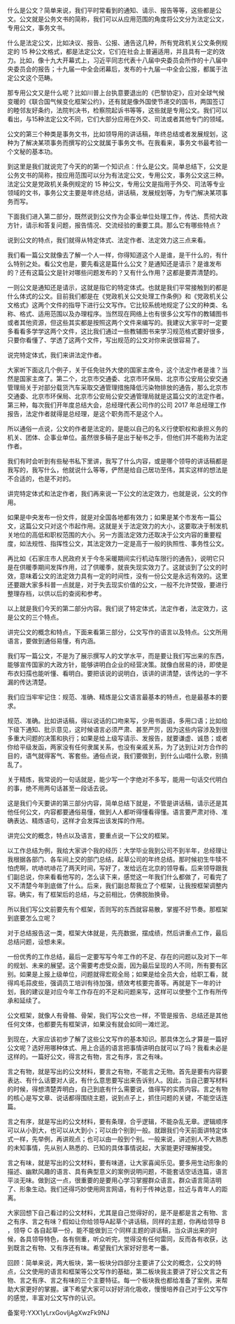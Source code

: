 什么是公文？简单来说，我们平时常看到的通知、请示、报告等等，这些都是公文。公文就是公务文书的简称，我们可以从应用范围的角度将公文分为法定公文，专用公文，事务文书。

什么是法定公文，比如决议、报告、公报、通告这几种，所有党政机关公文条例规定的 15 种公文格式，都是法定公文，它们在社会上普遍适用，并且具有一定的效力。比如，像十九大开幕式上，习近平同志代表十八届中央委员会所作的十八届中央委员会的报告；十九届一中全会闭幕后，发布的十九届一中全会公报，都属于法定公文这个范畴。

那专用公文又是什么呢？比如川普上台执意要退出的《巴黎协定》，应对全球气候变暖的《联合国气候变化框架公约》，还有就是像外国使节递交的国书，两国签订的睦邻友好条约，法院判决书，检察院起诉书等等，这些就是专用公文。我们可以看出，与15种法定公文不同，它们大部分应用在外交、司法或者其他专门的领域。

公文的第三个种类是事务文书，比如领导用的讲话稿，年终总结或者发展规划，这种为了解决某项事务而撰写的公文就属于事务文书。在我看来，事务文书最考验一个文秘的基本功。

到这里是我们就说完了今天的的第一个知识点：什么是公文。简单总结下，公文是公务文书的简称，按应用范围可以分为有法定公文，专用公文，事务公文这三种。法定公文是党政机关条例规定的 15 种公文，专用公文是指用于外交、司法等专业领域的文书，事务公文主要是年终总结，讲话稿，发展规划等，为专门解决某项事务而写。

下面我们进入第二部分，既然说到公文作为企事业单位处理工作，传达、贯彻大政方针，请示和答复问题，报告情况、交流经验的重要工具。那么它有哪些特点？

说到公文的特点，我们就得从特定体式、法定作者、法定效力这三点来看。

我们看一篇公文就像去了解一个人一样，你得知道这个人是谁，是干什么的，有什么特别之处。看公文也是，要先看这是篇什么公文？是通知还是请示？是谁发布的？还有这篇公文是针对哪些问题发布的？又有什么作用？这都是要弄清楚的。

一则公文是通知还是请示，这就是指它的特定体式。也就是我们平常接触到的都是什么体式的公文。目前我们都是在《党政机关公文处理工作条例》和《党政机关公文格式》这两个文件的指导下进行公文写作。它比较系统地规定了公文的种类、名称、格式、适用范围以及办理程序。当然现在网络上也有很多公文写作的教辅图书或者其他资源，但这些其实都是按照这两个文件来编写的。我建议大家平时一定要多看看多学学这两个文件，这比我们通过一些教辅图书来学习规范格式要好很多，只要你看懂了、学透了这两个文件，写出规范的公文对你来说很容易了。

说完特定体式，我们来讲法定作者。

大家听下面这几个例子，关于任免驻外大使的国家主席令，这个法定作者是谁？当然是国家主席了。第二个，北京市交通委、北京市环保局、北京市公安局公安交通管理局关于对部分载货汽车采取交通管理措施降低污染物排放的通告，那么北京市交通委、北京市环保局、北京市公安局公安交通管理局就是这篇公文的法定作者。第三种，每次我们开年度总结大会，总经理代表公司作的公司 2017 年总经理工作报告，法定作者就得是总经理，是这个职务而不是这个人。

所以通俗一点说，公文的作者是法定的，是能以自己的名义行使职权和承担义务的机关、团体、企事业单位。虽然很多稿子是出于秘书之手，但他们并不能称为法定作者。

我们有时会听到有些秘书私下里讲，我写了什么内容，或是哪个领导的讲话稿都是我写的，我写什么，他就说什么等等，俨然是给自己居功至伟，其实这样的想法是不合适的，也是不对的。

讲完特定体式和法定作者，我们再来说一下公文的法定效力，也就是说，公文的作用。

如果是中央发布一份文件，就是对全国各地都有效力；如果是某个市发布一篇公文，这篇公文只对这个市起作用。这就是关于法定效力的大小，这要取决于制发机关地位的高低和职权范围的大小。另一方面法定效力还取决于公文内容的重要程度，如法规性、指挥性公文，其法定效力一定是高于一般的执照性、事务性公文。

再比如《石家庄市人民政府关于今冬采暖期间实行机动车限行的通告》，说明它只是在供暖季期间发挥作用，过了供暖季，就丧失现实效力了。这就谈到了公文的时效，意味着公文的法定效力具有一定的时间性，没有一份公文是永远有效的。这里还要跟大家多科普一点就是，对于失去现实价值的公文，一般不允许焚毁，要进行整理存档，以供以后的查阅和参考。

以上就是我们今天的第二部分内容。我们说了特定体式，法定作者，法定效力，这是公文的三个特点。

讲完公文的概念和特点，下面来看第三部分，公文写作的语言以及特点。公文所用语言，要做到通俗易懂，有内涵。

我们写一篇公文，不是为了展示撰写人的文学水平，而是要让我们写出来的东西，能够宣传国家的大政方针，能够讲明白企业的经营决策。就像白居易的诗，即使是布衣妇孺也能听懂、看明白。要把该说的说明白，该讲的讲清楚，该传达的一字不漏的传达清楚。

我们应当牢牢记住：规范、准确、精炼是公文语言最基本的特点，也是最基本的要求。

规范、准确。比如讲话稿，得以说话的口吻来写，少用书面语，多用口语；比如给下级下通知、批示意见，这时候语言必须严肃、甚至严厉，因为这些内容涉及到很多重大问题的决策和执行；如果是给上级写请示、发报告，就要谦虚、诚恳；或者你给平级发函，两家没有任何隶属关系，也没有亲戚关系，为了达到让对方合作的目的，语气就得客气、客套些。通俗点说，我们要做到，到什么山唱什么歌，别搞乱了。

关于精炼，我常说的一句话就是，能少写一个字绝对不多写，能用一句话交代明白的事，绝不用两句话甚至一段话去说。

这是我们今天要讲的第三部分内容，简单总结下就是，不管是讲话稿，请示还是其他任何公文，内容都要通俗易懂，做到人人都听得懂看得懂。语言要严肃对待、准确表达、精炼语句，这样才会发挥出该发挥的作用。

讲完公文的概念，特点以及语言，要重点说一下公文的框架。

以工作总结为例，我给大家讲个我的经历：大学毕业我到公司不到半年，总经理让我根据各部门、各车间上交的部门总结，起草公司的年终总结。那时候初生牛犊不怕虎啊，吭哧吭哧花了两天时间，写好了，发给远在北京的领导看。后来领导跟我们副总说，你来看看他写的，怎么读下来，感觉这一年我们什么都做了，可看完了又不清楚今年到底做了什么。后来，我们副总帮我立了个框架，让我按框架调整内容。确实，有了框架后的总结，与之前相比，仿佛脱胎换骨。

所以我们写公文前要先有个框架，否则写的东西就容易散，掌握不好节奏。那框架到底要怎么立呢？

对于总结报告这一类，框架大体就是，先亮数据，摆成绩，然后讲重点工作，最后总结问题，设想未来。

一份优秀的工作总结，最后一定要写写今年工作的不足、存在的问题以及对下一年的规划、未来的展望。这个需要考虑受众面，因为最后呈现的人不同，所有要有区别。如果是上报上级单位，问题就得宏观全局；如果是给全员大会，给职工看，就得鸡毛蒜皮些，强调员工培训有待加强，绩效考核要完善等。再就是下一年的计划，我的建议是对应今年工作存在的不足和问题来写，这样可以使整个工作有所传承和延续了。

公文框架，就像人有骨骼、骨架，我们写公文也一样，不管是报告、总结还是其他任何文体，也都要先有框架讲，如果没有就会如同一滩烂泥。

到现在，大家应该初步了解了这些公文写作的基本知识。那具体怎么才算是一篇好公文呢？选好用哪种体式、用上合适的语言把事情讲明白就可以了吗？我看未必是这样的。一篇好公文，得言之有物，言之有序，言之有味。

言之有物，就是写出的公文材料，要言之有物，不能言之无物。首先是要有内容要表达、有什么话要对人说，有什么意思要写出来告诉别人。因此，当自己要写材料的时候，得想清楚弄明白，自己到底有什么需要说，值得写的实质内容。言之有物的核心是写文章、说话都得围绕主题，说到点子上，抓住问题的关键，不能空话连篇。

言之有序，就是写出的公文材料，要有条理，合乎逻辑，不能杂乱无章。逻辑顺序可以从小到大，也可以从大到小；可以由个别到一般。就跟我们今天前面讲特定体式一样，先举例，再讲观点；也可以由一般到个别。一般来说，讲述别人不大熟悉的未知事情，先从别人熟悉的、已知的具体事情说起，大家能更好理解接受。

言之有味，就是写出的公文材料，要有味道，让大家喜闻乐见。要多用生动形象的描述、幽默风趣的语言、具有典型意义的案例说明问题，不能套话空话连篇，语言平淡无味。做到这一点，很重要的是要用心学习掌握群众语言。群众语言简洁明了、形象生动。我们还得巧妙使用网言网语，有利于传神达意，拉近与青年人的距离。

大家回想下自己看过的公文材料，尤其是自己觉得好的，是不是都是言之有物、言之有序、言之有味？假如让你给领导A起草个讲话稿，同样的主题，你再给领导 B ，领导 C 各自起草一份，能不能做到三个同样主题的讲话稿，当众讲出来的时候，各具领导特色，各有侧重，听众听完，觉得没有任何雷同，反而各有收获，达到既言之有物、又有序还有味。希望我们大家好好思考一番。

回顾：简单来说，两大板块，第一板块分四部分主要讲了公文的概念，公文的特点，公文使用的语言和框架等公文写作的基础，第二板块我主要讲了好公文言之有物、言之有序、言之有味的三个主要特征。每一个板块我也都给准备了案例，来帮助大家更好的掌握。课下希望大家可以好好消化吸收，慢慢培养自己对于公文写作的感觉，丰富对公文写作的认识。

备案号:YXX1yLrxGovIjAgXwzFk9NJ